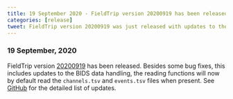 ```yaml
---
title: 19 September 2020 - FieldTrip version 20200919 has been released
categories: [release]
tweet: FieldTrip version 20200919 was just released with updates to the BIDS functions. Check the latest and greatest at https://www.fieldtriptoolbox.org/#19-september-2020
---
```


### 19 September, 2020

FieldTrip version [20200919](http://github.com/fieldtrip/fieldtrip/releases/tag/20200919) has been released. Besides some bug fixes, this includes updates to the BIDS data handling, the reading functions will now by default read the `channels.tsv` and `events.tsv` files when present. See [GitHub](https://github.com/fieldtrip/fieldtrip/compare/20200914...20200919) for the detailed list of updates.
